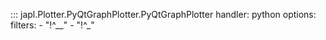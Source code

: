 ::: japl.Plotter.PyQtGraphPlotter.PyQtGraphPlotter
    handler: python
    options:
        filters:
            - "!^__"
            - "!^_"
